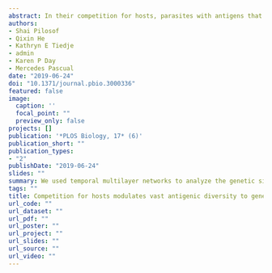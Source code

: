 ```yaml
---
abstract: In their competition for hosts, parasites with antigens that are novel to the host immune system will be at a competitive advantage. The resulting frequency-dependent selection can structure parasite populations into strains of limited genetic overlap. For the causative agent of malaria, *Plasmodium falciparum*, the high recombination rates and associated vast diversity of its highly antigenic and multicopy *var* genes preclude such clear clustering in endemic regions. This undermines the definition of strains as specific, temporally persisting gene variant combinations. We use temporal multilayer networks to analyze the genetic similarity of parasites in both simulated data and in an extensively and longitudinally sampled population in Ghana. When viewed over time, populations are structured into modules (i.e., groups) of parasite genomes whose *var* gene combinations are more similar within than between the modules and whose persistence is much longer than that of the individual genomes that compose them. Comparison to neutral models that retain parasite population dynamics but lack competition reveals that the selection imposed by host immunity promotes the persistence of these modules. The modular structure is, in turn, associated with a slower acquisition of immunity by individual hosts. Modules thus represent dynamically generated niches in host immune space, which can be interpreted as strains. Negative frequency-dependent selection therefore shapes the organization of the *var* diversity into parasite genomes, leaving a persistence signature over ecological time scales. Multilayer networks extend the scope of phylodynamics analyses by allowing quantification of temporal genetic structure in organisms that generate variation via recombination or other non-bifurcating processes. A strain structure similar to the one described here should apply to other pathogens with large antigenic spaces that evolve via recombination. For malaria, the temporal modular structure should enable the formulation of tractable epidemiological models that account for parasite antigenic diversity and its influence on intervention outcomes.
authors:
- Shai Pilosof
- Qixin He
- Kathryn E Tiedje
- admin
- Karen P Day
- Mercedes Pascual
date: "2019-06-24"
doi: "10.1371/journal.pbio.3000336"
featured: false
image:
  caption: ''
  focal_point: ""
  preview_only: false
projects: []
publication: '*PLOS Biology, 17* (6)'
publication_short: ""
publication_types:
- "2"
publishDate: "2019-06-24"
slides: ""
summary: We used temporal multilayer networks to analyze the genetic similarity of malaria parasites
tags: ""
title: Competition for hosts modulates vast antigenic diversity to generate persistent strain structure in Plasmodium falciparum 
url_code: ""
url_dataset: ""
url_pdf: ""
url_poster: ""
url_project: ""
url_slides: ""
url_source: ""
url_video: ""
---
```

